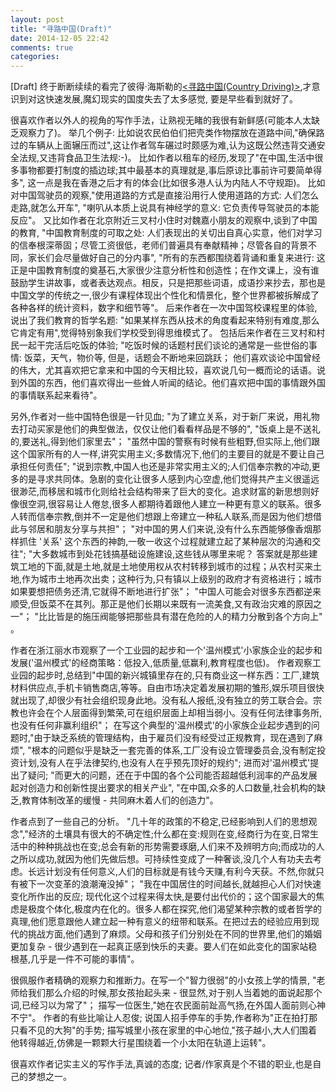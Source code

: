 ```yaml
---
layout: post
title: "寻路中国(Draft)"
date: 2014-12-05 22:42
comments: true
categories: 
---
```

[Draft]
终于断断续续的看完了彼得·海斯勒的[<寻路中国(Country Driving)>](http://book.douban.com/subject/5414391/),才意识到对这快速发展,魔幻现实的国度失去了太多感觉, 要是早些看到就好了。

很喜欢作者以外人的视角的写作手法，让熟视无睹的我很有新鲜感(可能本人太缺乏观察力了)。 举几个例子: 比如说农民伯伯们把壳类作物摆放在道路中间,"确保路过的车辆从上面辗压而过",这让作者驾车碾过时颇感为难,认为这既公然违背交通安全法规,又违背食品卫生法规:-)。  比如作者以租车的经历,发现了"在中国,生活中很多事物都要打制度的插边球;其中最基本的真理就是,事后原谅比事前许可要简单得多", 这一点是我在香港之后才有的体会(比如很多港人认为内陆人不守规距)。  比如对中国驾驶员的观察,"使用道路的方式是直接沿用行人使用道路的方式: 人们怎么走路,就怎么开车", "喇叭从本质上说具有神经学的意义: 它负责传导驾驶员的本能反应"。 又比如作者在北京附近三叉村小住时对魏嘉小朋友的观察中,谈到了中国的教育, "中国教育制度的可取之处: 人们表现出的关切出自真心实意，他们对学习的信奉根深蒂固；尽管工资很低，老师们普遍具有奉献精神；尽管各自的背景不同，家长们会尽量做好自己的分内事",  "所有的东西都围绕着背诵和重复来进行: 这正是中国教育制度的奠基石,大家很少注意分析性和创造性；在作文课上，没有谁鼓励学生讲故事，或者表达观点。相反，只是把那些词语，成语抄来抄去，那也是中国文学的传统之一,很少有课程体现出个性化和情景化，整个世界都被拆解成了各种各样的统计资料，数字和细节等"。  后来作者在一次中国驾校课程里的体验,说出了我们教育的哲学名题: "如果某样东西从技术的角度看起来特别有难度,那么它肯定有用",觉得特别象我们学校受到得思维模式了。 包括后来作者在三叉村和村民一起干完活后吃饭的体验; "吃饭时候的话题村民们谈论的通常是一些世俗的事情: 饭菜，天气，物价等, 但是，话题会不断地来回跳跃； 他们喜欢谈论中国曾经的伟大，尤其喜欢把它拿来和中国的今天相比较，喜欢说几句一概而论的话语。说到外国的东西，他们喜欢得出一些耸人听闻的结论。他们喜欢把中国的事情跟外国的事情联系起来看待"。

另外,作者对一些中国特色很是一针见血; "为了建立关系，对于新厂来说，用礼物去打动买家是他们的典型做法，仅仅让他们看看样品是不够的", "饭桌上是不送礼的,要送礼,得到他们家里去"； "虽然中国的警察有时候有些粗野,但实际上,他们跟这个国家所有的人一样,讲究实用主义;多数情况下,他们的主要目的就是不要让自己承担任何责任"; "说到宗教,中国人也还是非常实用主义的;人们信奉宗教的冲动,更多的是寻求共同体。急剧的变化让很多人感到内心空虚,他们觉得共产主义很遥远很渺茫,而移居和城市化则给社会结构带来了巨大的变化。追求财富的新思想则好像很空洞,很容易让人倦怠,很多人都期待着跟他人建立一种更有意义的联系。很多人转而信奉宗教,倒并不一定是他们想跟上帝建立一种私人联系,而是因为他们想借此与邻居和朋友分享与共担"； "对中国的男人们来说,没有什么东西能够像香烟那样抓住 '关系' 这个东西的神韵,一敬一收这个过程就建立起了某种层次的沟通和交往";  "大多数城市到处花钱搞基础设施建设,这些钱从哪里来呢？ 答案就是那些建筑工地的下面,就是土地,就是土地使用权从农村转移到城市的过程；从农村买来土地,作为城市土地再次出卖；这种行为,只有镇以上级别的政府才有资格进行；城市如果要想把债务还清,它就得不断地进行扩张"；  "中国人可能会对很多东西都逆来顺受,但饭菜不在其列。那正是他们长期以来既有一流美食,又有政治灾难的原因之一"；  "比比皆是的施压阀能够把那些具有潜在危险的人的精力分散到各个方向上" 。

作者在浙江丽水市观察了一个工业园的起步和一个'温州模式'小家族企业的起步和发展('温州模式'的经商策略：低投入,低质量,低赢利,教育程度也低)。 作者观察工业园的起步时,总结到"中国的新兴城镇里存在的,只有商业这一样东西：工厂,建筑材料供应点,手机卡销售商店,等等。自由市场决定着发展初期的雏形,娱乐项目很快就出现了,却很少有社会组织现身此地。没有私人报纸,没有独立的劳工联合会。宗教也许会在个人层面得到繁荣,可在组织层面上却相当弱小。没有任何法律事务所,也没有任何非赢利组织"； 在写这个典型的'温州模式'的小家族企业起步遇到的问题时,"由于缺乏系统的管理结构，由于雇员们没有经受过正规教育，现在遇到了麻烦", "根本的问题似乎是缺乏一套完善的体系,工厂没有设立管理委员会,没有制定投资计划,没有人在乎法律契约,也没有人在乎预先顶好的规约"; 进而对'温州模式'提出了疑问; "而更大的问题，还在于中国的各个公司能否超越低利润率的产品发展起对创造力和创新性提出要求的相关产业", "在中国,众多的人口数量,社会机构的缺乏,教育体制改革的缓慢 - 共同麻木着人们的创造力"。

作者点到了一些自己的分析。 "几十年的政策的不稳定,已经影响到人们的思想观念","经济的土壤具有很大的不确定性;什么都在变:规则在变,经商行为在变,日常生活中的种种挑战也在变;总会有新的形势需要琢磨,人们来不及辨明方向;而成功的人之所以成功,就因为他们先做后想。可持续性变成了一种奢谈,没几个人有功夫去考虑。长远计划没有任何意义,人们的目标就是有钱今天赚,有利今天获。不然,你就只有被下一次变革的浪潮淹没掉"； "我在中国居住的时间越长,就越担心人们对快速变化所作出的反应; 现代化这个过程来得太快,是要付出代价的；这个国家最大的焦虑是极度个体化,极度内在化的。很多人都在探究,他们渴望某种宗教的或者哲学的真理,他们愿意跟他人建立起一种有意义的纽带和联系。在把过去的经验应用到现代的挑战方面,他们遇到了麻烦。父母和孩子们分别处在不同的世界里,他们的婚姻更加复杂 - 很少遇到在一起真正感到快乐的夫妻。要人们在如此变化的国家站稳根基,几乎是一件不可能的事情"。

很佩服作者精确的观察力和推断力。在写一个"智力很弱"的小女孩上学的情景, "老师给我们那么介绍的时候,那女孩抬起头来 - 很显然,对于别人当着她的面说起那个词,已经习以为常了"； 描写一位医生,"她在农民面前趾高气扬,在外国人面前则心神不宁"。 作者的有些比喻让人忍俊; 说国人招手停车的手势,作者称为"正在拍打那只看不见的大狗"的手势; 描写城里小孩在家里的中心地位,"孩子越小,大人们围着他转得越近,仿佛是一颗颗大行星围绕着一个小太阳在轨道上运转"。

很喜欢作者记实主义的写作手法,真诚的态度; 记者/作家真是个不错的职业,也是自己的梦想之一。


